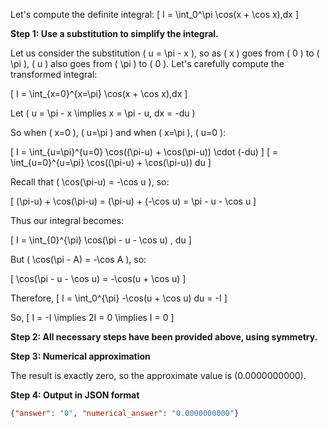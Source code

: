 Let's compute the definite integral:
\[
I = \int_0^\pi \cos(x + \cos x)\,dx
\]

**Step 1: Use a substitution to simplify the integral.**

Let us consider the substitution \( u = \pi - x \), so as \( x \) goes from \( 0 \) to \( \pi \), \( u \) also goes from \( \pi \) to \( 0 \). Let's carefully compute the transformed integral:

\[
I = \int_{x=0}^{x=\pi} \cos(x + \cos x)\,dx
\]

Let \( u = \pi - x \implies x = \pi - u, dx = -du \)

So when \( x=0 \), \( u=\pi \) and when \( x=\pi \), \( u=0 \):

\[
I = \int_{u=\pi}^{u=0} \cos((\pi-u) + \cos(\pi-u)) \cdot (-du)
\]
\[
= \int_{u=0}^{u=\pi} \cos((\pi-u) + \cos(\pi-u)) du
\]

Recall that \( \cos(\pi-u) = -\cos u \), so:

\[
(\pi-u) + \cos(\pi-u) = (\pi-u) + (-\cos u) = \pi - u - \cos u
\]

Thus our integral becomes:

\[
I = \int_{0}^{\pi} \cos(\pi - u - \cos u) \, du
\]

But \( \cos(\pi - A) = -\cos A \), so:

\[
\cos(\pi - u - \cos u) = -\cos(u + \cos u)
\]

Therefore,
\[
I = \int_0^{\pi} -\cos(u + \cos u) du = -I
\]

So,
\[
I = -I \implies 2I = 0 \implies I = 0
\]

**Step 2: All necessary steps have been provided above, using symmetry.**

**Step 3: Numerical approximation**

The result is exactly zero, so the approximate value is \(0.0000000000\).

**Step 4: Output in JSON format**

```json
{"answer": "0", "numerical_answer": "0.0000000000"}
```